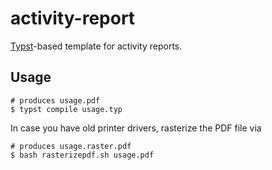 # activity-report
[Typst](https://github.com/typst/typst)-based template for activity reports.

## Usage

```
# produces usage.pdf
$ typst compile usage.typ
```

In case you have old printer drivers, rasterize the PDF file via

```
# produces usage.raster.pdf
$ bash rasterizepdf.sh usage.pdf 
```
